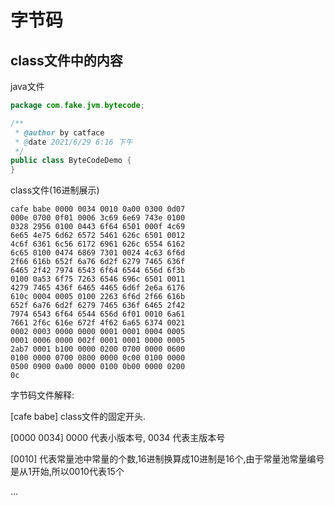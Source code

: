 # 字节码

## class文件中的内容

java文件

~~~java
package com.fake.jvm.bytecode;

/**
 * @author by catface
 * @date 2021/6/29 6:16 下午
 */
public class ByteCodeDemo {
}
~~~

class文件(16进制展示)

~~~shell
cafe babe 0000 0034 0010 0a00 0300 0d07
000e 0700 0f01 0006 3c69 6e69 743e 0100
0328 2956 0100 0443 6f64 6501 000f 4c69
6e65 4e75 6d62 6572 5461 626c 6501 0012
4c6f 6361 6c56 6172 6961 626c 6554 6162
6c65 0100 0474 6869 7301 0024 4c63 6f6d
2f66 616b 652f 6a76 6d2f 6279 7465 636f
6465 2f42 7974 6543 6f64 6544 656d 6f3b
0100 0a53 6f75 7263 6546 696c 6501 0011
4279 7465 436f 6465 4465 6d6f 2e6a 6176
610c 0004 0005 0100 2263 6f6d 2f66 616b
652f 6a76 6d2f 6279 7465 636f 6465 2f42
7974 6543 6f64 6544 656d 6f01 0010 6a61
7661 2f6c 616e 672f 4f62 6a65 6374 0021
0002 0003 0000 0000 0001 0001 0004 0005
0001 0006 0000 002f 0001 0001 0000 0005
2ab7 0001 b100 0000 0200 0700 0000 0600
0100 0000 0700 0800 0000 0c00 0100 0000
0500 0900 0a00 0000 0100 0b00 0000 0200
0c
~~~

字节码文件解释:

[cafe babe] class文件的固定开头.

[0000 0034]  0000 代表小版本号, 0034 代表主版本号

[0010] 代表常量池中常量的个数,16进制换算成10进制是16个,由于常量池常量编号是从1开始,所以0010代表15个

...
